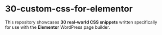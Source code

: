 # 30-custom-css-for-elementor
This repository showcases **30 real-world CSS snippets** written specifically for use with the **Elementor** WordPress page builder.
